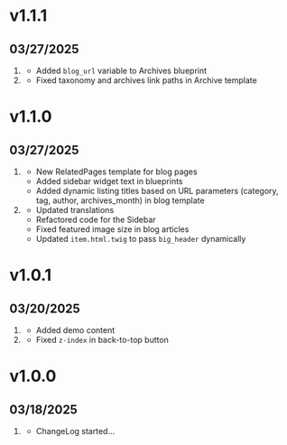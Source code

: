 # v1.1.1
## 03/27/2025

1. [](#improved)
    * Added `blog_url` variable to Archives blueprint 
2. [](#bugfix)
    * Fixed taxonomy and archives link paths in Archive template

# v1.1.0
## 03/27/2025

1. [](#new)
    * New RelatedPages template for blog pages
    * Added sidebar widget text in blueprints
    * Added dynamic listing titles based on URL parameters (category, tag, author, archives_month) in blog template
2. [](#improved)
    * Updated translations
    * Refactored code for the Sidebar
    * Fixed featured image size in blog articles
    * Updated `item.html.twig` to pass `big_header` dynamically

# v1.0.1
## 03/20/2025

1. [](#new)
    * Added demo content
2. [](#bugfix)
    * Fixed `z-index` in back-to-top button

# v1.0.0
## 03/18/2025

1. [](#new)
    * ChangeLog started...

